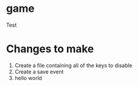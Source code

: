 # game
Test
# Changes to make
1. Create a file containing all of the keys to disable
2. Create a save event
3. hello world
